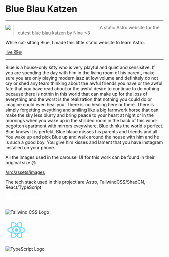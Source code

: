 # Blue Blau Katzen
<hr>
<img src="public/face_only_2.png" width="300" align="left">

> A static Astro website for the cutest blue blau katzen by Nina <3

While cat-sitting Blue, I made this little static website to learn Astro.

[live 😸🌐](nina-mir.github.io/blue-blau/) 


<hr>

Blue is a house-only kitty who is very playful and quiet and sensisitve. If you are spending the day with him in the living room of his parent, make sure you are only playing modern jazz at low volume and definitely do not cry or shed any tears thinking about the awful friends you have or the awful fate that you have read about or the awful desire to continue to do nothing because there is nothin in this world that can make up for the loss of everything and the worst is the realization that nothing you could do or imagine could even heal you. There is no healing here or there. There is simply forgetting eveything and smiling like a big farmwork horse that can make the sky less blurry and bring peace to your heart at night or in the mornings when you wake up in the shaded room in the back of this wind-begotten apartment with mirrors eveywhere. Blue thinks the world s perfect. Blue knows it is perfekt. Blue blaue misses his parents and friends and all. You wake up and pick Blue up and walk around the house with him and he is such a good boy. You give him kisses and lament that you have instagram installed on your phone. 



All the images used in the carousel UI for this work can be found in their original size @

[/src/assets/images](/src/assets/images)


The tech stack used in this project are Astro, TailwindCSS/ShadCN, React/TypeScript


<!-- Logos Section -->
<svg align="left" width="114" height="30" viewBox="0 0 114 30" fill="none" xmlns="http://www.w3.org/2000/svg" class="translate-y-[3px]"> <path d="M7.70883 25.5523C6.35819 24.3134 5.9639 21.7103 6.52661 19.8245C7.50233 21.0135 8.85426 21.3901 10.2546 21.6027C12.4164 21.9308 14.5395 21.8081 16.5477 20.8166C16.7774 20.7031 16.9897 20.5522 17.2407 20.3993C17.4292 20.9478 17.4782 21.5017 17.4124 22.0653C17.2524 23.4381 16.5716 24.4985 15.4887 25.3023C15.0557 25.6238 14.5975 25.9112 14.1503 26.2144C12.7765 27.1462 12.4048 28.2387 12.921 29.828C12.9333 29.8667 12.9443 29.9054 12.972 29.9999C12.2705 29.6849 11.7582 29.2263 11.3678 28.6232C10.9554 27.9867 10.7592 27.2826 10.7489 26.5208C10.7437 26.1501 10.7437 25.776 10.694 25.4106C10.5727 24.5195 10.1559 24.1205 9.37051 24.0975C8.56451 24.0739 7.92694 24.5739 7.75787 25.3613C7.74497 25.4217 7.72625 25.4814 7.70754 25.5516L7.70883 25.5523Z" fill="white"></path> <path d="M0 19.5103C0 19.5103 3.99947 17.5552 8.01012 17.5552L11.034 8.16461C11.1472 7.71047 11.4778 7.40185 11.8509 7.40185C12.2241 7.40185 12.5547 7.71047 12.6679 8.16461L15.6918 17.5552C20.4418 17.5552 23.7019 19.5103 23.7019 19.5103C23.7019 19.5103 16.9085 0.939907 16.8952 0.902648C16.7002 0.353607 16.3711 0 15.9273 0H7.77531C7.33154 0 7.01567 0.353607 6.80741 0.902648C6.79274 0.939204 0 19.5103 0 19.5103Z" fill="white"></path> <path d="M42.1674 13.5366C42.1674 15.1822 40.1276 16.165 37.3032 16.165C35.4651 16.165 34.815 15.7079 34.815 14.748C34.815 13.7423 35.622 13.2624 37.4601 13.2624C39.1189 13.2624 40.531 13.2852 42.1674 13.4909V13.5366ZM42.1898 11.5025C41.1811 11.274 39.6568 11.1368 37.8412 11.1368C32.551 11.1368 30.0629 12.3939 30.0629 15.3193C30.0629 18.3591 31.7665 19.5247 35.7116 19.5247C39.0516 19.5247 41.3156 18.679 42.145 16.5992H42.2795C42.2571 17.102 42.2346 17.6048 42.2346 17.9934C42.2346 19.0676 42.414 19.159 43.2882 19.159H47.4127C47.1885 18.519 47.054 16.7135 47.054 15.1593C47.054 13.4909 47.1213 12.2339 47.1213 10.5426C47.1213 7.09149 45.059 4.8974 38.6033 4.8974C35.8237 4.8974 32.7303 5.37736 30.3767 6.08587C30.6008 7.02292 30.9147 8.9199 31.0716 10.1541C33.1114 9.19416 36.0031 8.78277 38.2446 8.78277C41.338 8.78277 42.1898 9.49128 42.1898 10.9311V11.5025Z" fill="white"></path> <path d="M53.5069 14.4965C52.9465 14.5651 52.1843 14.5651 51.3998 14.5651C50.5704 14.5651 49.8083 14.5423 49.2927 14.4737C49.2927 14.6565 49.2703 14.8622 49.2703 15.0451C49.2703 17.902 51.1308 19.5704 57.6762 19.5704C63.8406 19.5704 65.8356 17.9248 65.8356 15.0222C65.8356 12.2796 64.513 10.9311 58.6625 10.634C54.1121 10.4283 53.7086 9.92552 53.7086 9.35415C53.7086 8.69135 54.2914 8.34852 57.34 8.34852C60.5006 8.34852 61.3524 8.78277 61.3524 9.69697V9.90267C61.8007 9.87981 62.6077 9.85696 63.4371 9.85696C64.2216 9.85696 65.0734 9.87981 65.5666 9.92552C65.5666 9.71983 65.589 9.53698 65.589 9.377C65.589 6.0173 62.8094 4.92026 57.4296 4.92026C51.3774 4.92026 49.3375 6.40584 49.3375 9.30843C49.3375 11.9139 50.9739 13.5366 56.7796 13.788C61.061 13.9252 61.5317 14.4051 61.5317 15.0679C61.5317 15.7764 60.8368 16.0964 57.8331 16.0964C54.3811 16.0964 53.5069 15.6164 53.5069 14.6337V14.4965Z" fill="white"></path> <path d="M73.2341 2.4519C71.5978 3.9832 68.6613 5.51449 67.0249 5.92588C67.0474 6.77152 67.0474 8.32566 67.0474 9.1713L68.5492 9.19416C68.5268 10.8169 68.5044 12.7824 68.5044 14.0852C68.5044 17.1249 70.0959 19.4104 75.0498 19.4104C77.1345 19.4104 78.5242 19.1818 80.2503 18.8162C80.0709 17.6963 79.8692 15.9821 79.8019 14.6794C78.7708 15.0222 77.4707 15.2051 76.0361 15.2051C74.0411 15.2051 73.2341 14.6565 73.2341 13.0795C73.2341 11.7082 73.2341 10.4283 73.2565 9.23987C75.8119 9.26272 78.3673 9.30844 79.8692 9.35415C79.8468 8.16568 79.8916 6.45155 79.9589 5.30879C77.7845 5.3545 75.3412 5.37736 73.3238 5.37736C73.3462 4.37173 73.3686 3.41182 73.391 2.4519H73.2341Z" fill="white"></path> <path d="M86.6222 8.48565C86.6446 7.29719 86.667 6.29156 86.6894 5.30879H82.1838C82.2511 7.27433 82.2511 9.28558 82.2511 12.2339C82.2511 15.1822 82.2287 17.2163 82.1838 19.159H87.3395C87.2498 17.7877 87.2274 15.4793 87.2274 13.5138C87.2274 10.4055 88.4827 9.51413 91.3295 9.51413C92.652 9.51413 93.5935 9.67412 94.4229 9.97123C94.4453 8.80562 94.6694 6.54297 94.8039 5.53734C93.9521 5.28594 93.0107 5.12595 91.8675 5.12595C89.4242 5.1031 87.6309 6.10872 86.8015 8.50851L86.6222 8.48565Z" fill="white"></path> <path d="M109.067 12.1425C109.067 14.6337 107.273 15.7993 104.449 15.7993C101.647 15.7993 99.8536 14.7022 99.8536 12.1425C99.8536 9.5827 101.669 8.62278 104.449 8.62278C107.251 8.62278 109.067 9.65126 109.067 12.1425ZM113.751 12.0282C113.751 7.06863 109.896 4.85169 104.449 4.85169C98.9794 4.85169 95.2584 7.06863 95.2584 12.0282C95.2584 16.9649 98.7328 19.6161 104.426 19.6161C110.165 19.6161 113.751 16.9649 113.751 12.0282Z" fill="white"></path> </svg>

<p align="left">
  <img src="https://raw.githubusercontent.com/tailwindlabs/tailwindcss/master/.github/logo-light.svg" alt="Tailwind CSS Logo" width="120" />
</p>

<p align="left">
  <img src="https://raw.githubusercontent.com/github/explore/main/topics/react/react.png" alt="React Logo" width="70" />
</p>

<p align="left">
  <img src="https://raw.githubusercontent.com/remojansen/logo.ts/master/ts.png" alt="TypeScript Logo" width="70" />
</p>
